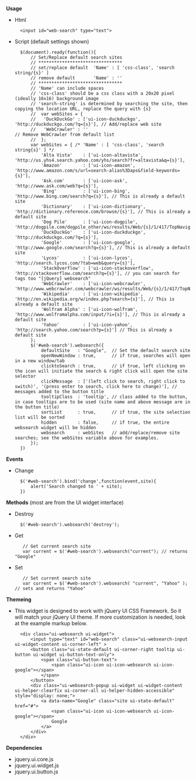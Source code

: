 **Usage**

* Html

        <input id="web-search" type="text">

* Script (default settings shown)

        $(document).ready(function(){
            // Set/Replace default search sites
            // ********************************
            // set/replace default  'Name' : [ 'css-class', 'search string/{s}' ]
            // remove default       'Name' : ''
            // ********************************
            // 'Name' can include spaces
            // 'css-class' should be a css class with a 20x20 pixel (ideally 16x16) background image
            // 'search-string' is determined by searching the site, then copying the location URL, replace the query with {s}
            //  var webSites = {
            //   'DuckDuckGo' : ['ui-icon-duckduckgo', 'http://duckduckgo.com/?q={s}'], // Add/replace web site
            //   'WebCrawler' : ''                                                      // Remove WebCrawler from default list
            //  };
            var webSites = { /* 'Name' : [ 'css-class', 'search string{s}' ] */
                'Alta Vista'    : ['ui-icon-altavista',     'http://us.yhs4.search.yahoo.com/yhs/search?fr=altavista&q={s}'],
                'Amazon'        : ['ui-icon-amazon',        'http://www.amazon.com/s/url=search-alias%3Daps&field-keywords={s}'],
                'Ask.com'       : ['ui-icon-ask',           'http://www.ask.com/web?q={s}'],
                'Bing'          : ['ui-icon-bing',          'http://www.bing.com/search?q={s}'], // This is already a default site
                'Dictionary'    : ['ui-icon-dictionary',    'http://dictionary.reference.com/browse/{s}'], // This is already a default site
                'Dog Pile'      : ['ui-icon-dogpile',       'http://dogpile.com/dogpile_other/ws/results/Web/{s}/1/417/TopNavigation/Relevance/'],
                'DuckDuckGo'    : ['ui-icon-duckduckgo',    'http://duckduckgo.com/?q={s}'],
                'Google'        : ['ui-icon-google',        'http://www.google.com/search?q={s}'], // This is already a default site
                'Lycos'         : ['ui-icon-lycos',         'http://search.lycos.com/?tab=web&query={s}'],
                'StackOverflow' : ['ui-icon-stackoverflow', 'http://stackoverflow.com/search?q={s}'], // you can search for tags too "[jQuery] websearch"
                'WebCrawler'    : ['ui-icon-webcrawler',    'http://www.webcrawler.com/webcrawler/ws/results/Web/{s}/1/417/TopNavigation/Relevance/'],
                'Wikipedia'     : ['ui-icon-wikipedia',     'http://en.wikipedia.org/w/index.php?search={s}'], // This is already a default site
                'Wolfram Alpha' : ['ui-icon-wolfram',       'http://www.wolframalpha.com/input/?i={s}'], // This is already a default site
                'Yahoo'         : ['ui-icon-yahoo',         'http://search.yahoo.com/search?p={s}'] // This is already a default site
            };
            $('#web-search').websearch({
                defaultSite   : "Google",  // Set the default search site
                openNewWindow : true,      // if true, searches will open in a new window/tab
                clicktoSearch : true,      // if true, left clicking on the icon will initiate the search & right click will open the site selector
                clickMessage  : ['(left click to search, right click to switch)', '(press enter to search, click here to change)'], // messages added to the button title
                tooltipClass  : 'tooltip', // class added to the button, in case tooltips are to be used (site name and above message are in the button title)
                sortList      : true,      // if true, the site selection list will be sorted
                hidden        : false,     // if true, the entire websearch widget will be hidden
                websearch     : webSites   // add/replace/remove site searches; see the webSites variable above for examples.
            });
        })

**Events**

* Change

        $('#web-search').bind('change',function(event,site){
            alert('Search changed to ' + site);
        })


**Methods** (most are from the UI widget interface)

* Destroy

        $('#web-search').websearch('destroy');

* Get

         // Get current search site
         var current = $('#web-search').websearch("current"); // returns "Google"

* Set

         // Set current search site
         var current = $('#web-search').websearch( "current", "Yahoo" ); // sets and returns "Yahoo"

**Themeing**

* This widget is designed to work with jQuery UI CSS Framework. So it will match your jQuery UI theme. If more customization is needed, look at the example markup below.

        <div class="ui-websearch ui-widget">
            <input type="text" id="web-search" class="ui-websearch-input ui-widget-content ui-corner-left" >
            <button class="ui-state-default ui-corner-right tooltip ui-button ui-widget ui-button-text-only">
                <span class="ui-button-text">
                    <span class="ui-icon ui-icon-websearch ui-icon-google"></span>
                </span>
            </button>
            <div class="ui-websearch-popup ui-widget ui-widget-content ui-helper-clearfix ui-corner-all ui-helper-hidden-accessible" style="display: none;">
                <a data-name="Google" class="site ui-state-default" href="#">
                    <span class="ui-icon ui-icon-websearch ui-icon-google"></span>
                    Google
                </a>
            </div>
        </div>

**Dependencies**

* jquery.ui.core.js
* jquery.ui.widget.js
* jquery.ui.button.js

